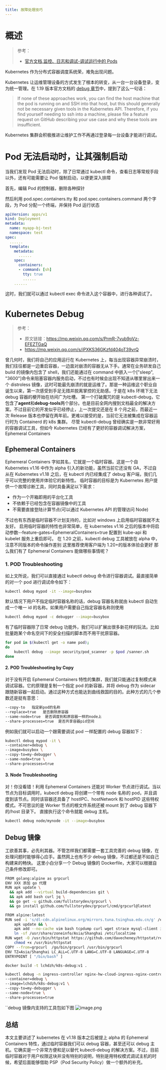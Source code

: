```yaml
---
title: 故障处理技巧
---
```


# 概述

> 参考：
> - [官方文档,监控、日志和调试-调试运行中的 Pods](https://kubernetes.io/docs/tasks/debug-application-cluster/debug-running-pod/)

Kubernetes 作为分布式容器调度系统荣，难免出现问题。

Kubernetes 让运维管理设备的方式发生了根本的转变，从一台一台设备登录，变为统一管理。在 1.19 版本官方文档的 [debug 章节](https://v1-19.docs.kubernetes.io/docs/tasks/debug-application-cluster/debug-running-pod/#node-shell-session)中，提到了这么一句话：

> If none of these approaches work, you can find the host machine that the pod is running on and SSH into that host, but this should generally not be necessary given tools in the Kubernetes API. Therefore, if you find yourself needing to ssh into a machine, please file a feature request on GitHub describing your use case and why these tools are insufficient.

Kubernetes 集群会积极推进让维护工作不再通过登录每一台设备才能进行调试。

# Pod 无法启动时，让其强制启动

当我们发现 Pod 无法启动时，除了日常通过 kubectl 命令，查看日志等常规手段以外，还有可能需要让 Pod 强制启动，以便更深入排障

首先，编辑 Pod 的控制器，删除各种探针

然后利用 pod.spec.containers.tty 和 pod.spec.containers.command 两个字段，为 Pod 分配一个终端，并保持 Pod 运行状态

```yaml
apiVersion: apps/v1
kind: Deployment
metadata:
  name: myapp-bj-test
  namespace: test
spec:
  ......
  template:
    metadata:
      ......
    spec:
      containers:
      - command: [sh]
        tty: true
        ......
    ......
```

这时，我们就可以通过 kubectl exec 命令进入这个容器中，进行各种调试了。

# Kubernetes Debug

> 参考：
> - 原文链接：<https://mp.weixin.qq.com/s/PrmR-7vub9oVz-EFEZTGaQ>
> - <https://mp.weixin.qq.com/s/iPXKS36GKzfd404oT39vrQ>

曾几何时，我们将自己的应用运行在 Kubernetes 上，每当出现容器异常崩溃时，我们往往都是一边重启容器，一边面对崩溃的容器无从下手。通常在业务研发自己 build 的镜像内包含了 shell，我们还能通过在 command 中嵌入一个\["sleep", "3600"]命令来阻塞容器内服务启动，不过也有时候会出现不知道从哪里冒出来一个 distroless 镜像，这时可能最先崩溃的就是运维了。那是一种运维这个职业自诞生以来，第一次感受到手足无措并脱离掌控的无助感。于是在 k8s 环境下无法 debug 容器的梗开始在坊间广为吐槽。
第一个打破魔咒的是 kubectl-debug，它包含了**agent**和**debug-tools**两个部分。也是目前全网内搜到文档最全的解决方案。不过目前它的开发似乎已经停止，上一次提交还是在 8 个月之前，而最近一次 Release 版本也停留在两年前。更难以接受的是，当前它无法被集成在容器运行时为 Containerd 的 k8s 集群。
尽管 kubectl-debug 曾经确实是一款非常好用的容器调试工具，但如今 Kubernetes 已经有了更好的容器调试解决方案，Ephemeral Containers

## Ephemeral Containers

Ephemeral Containers 字如其名，它就是一个临时容器。这是一个自 Kubernetes v1.16 中作为 alpha 引入的新功能，虽然当前它还没有 GA，不过自从在 Kubernetes v1.18 之后，在 kubectl 内已经集成了 debug 客户端，我们几乎可以完整的使用并体验它的新特性。
临时容器的目标是为 Kubernetes 用户提供一个故障诊断工具，同时具备满足以下需求：

- 作为一个开箱即用的平台化工具
- 不依赖于已经包含在容器镜像中的工具
- 不需要直接登陆计算节点(可以通过 Kubernetes API 的管理访问 Node)

不过也有东西是临时容器不计划支持的，比如对 windows 上启用临时容器就不太友好。
启用临时容器的特性也非常简单，在 kubernetes v1.16 之后的版本中将启动参数--feature-gates=EphemeralContainers=true 配置到 kube-api 和 kubelet 服务上重启即可。
在 1.20 之前，kubectl debug 工具被放在 alpha 中，注意不同版本的命令操作差别 这里推荐使用客户端为 1.20+的版本体验会更好
那么我们有了 Ephemeral Containers 能做哪些事情呢？

### 1. POD Troubleshooting

如上文所说，我们可以直接通过 kubectl debug 命令进行容器调试。最直接简单的对一个 pod 进行调试命令如下：

```bash
kubectl debug mypod -it --image=busybox
```

默认情况下用户不指定临时容器名称的话，debug 容器名称就由 kubectl 自动生成一个唯一 id 的名称。如果用户需要自己指定容器名称则使用

```bash
kubectl debug mypod -c debugger --image=busybox
```

有了临时容器除了日常 debug 功能外，我们可以扩展出很多新花样的玩法。比如批量跑某个命名空间下的安全扫描的脚本而不用干扰原容器。

```bash
for pod in $(kubectl get -o name pod);
do
    kubectl debug --image security/pod_scanner -p $pod /sanner.sh
done
```

#### 2. POD Troubleshooting by Copy

对于没有开启 Ephemeral Containers 特性的集群，我们就只能通过复制模式来调试容器。它的原理是复制一个指定 pod 的新容器，并将 debug 作为 sidecar 跟随新容器一起启动。通过这种方式也能达到曲线救国的目的。此种方式的几个参数还是挺有意思：

```bash
--copy-to   指定新pod的名称
--replace=true   是否删除原容器
--same-node=true  是否调度到和原容器一样的node上
--share-processes=true  是否共享容器pid空间
```

例如我们就可以启动一个跟需要调试 pod 一样配置的 debug 容器如下：

```bash
kubectl debug mypod -it \
--container=debug \
--image=busybox \
--copy-to=my-debugger \
--same-node=true \
--share-processes=true

```

#### 3. Node Troubleshooting

对！你没看错！利用 Ephemeral Containers 还能对 Worker 节点进行调试。当以节点为目标调用时，kubectl debug 将创建一个带有 node 名称的 pod，并且调度到该节点。同时该容器还具备了 hostIPC、hostNetwork 和 hostPID 这些特权模式。不可思议的是 Worker 节点的根文件系统还被 mount 到了 debug 容器下的/host 目录下。
直接执行这个命令就能 debug 主机。

```bash
kubectl debug node/mynode -it --image=busybox
```

## Debug 镜像

工欲善其事，必先利其器。不管怎样我们都需要一套工具完善的 debug 镜像，在处理问题时能够得心应手。虽然网上也有不少 debug 镜像，不过都还是不如自己构建来的畅快。
这里小白分享一个 Debug 镜像的 Dockerfile，大家可以根据自己条件修改即可。

```bash
FROM golang:alpine as grpcurl
ENV XXX 添加 go 代理
RUN apk update \
  && apk add --virtual build-dependencies git \
  && apk add bash curl jq \
  && go get -u github.com/fullstorydev/grpcurl \
  && go install github.com/fullstorydev/grpcurl/cmd/grpcurl@latest

FROM alpine:latest
RUN sed -i 's/dl-cdn.alpinelinux.org/mirrors.tuna.tsinghua.edu.cn/g' /etc/apk/repositories && \
    apk update && \
    apk add --no-cache vim bash tcpdump curl wget strace mysql-client iproute2 redis jq iftop tzdata tar nmap bind-tools htop && \
    ln -sf /usr/share/zoneinfo/Asia/Shanghai /etc/localtime
RUN wget -O /usr/bin/httpstat https://github.com/davecheney/httpstat/releases/download/v1.0.0/httpstat-linux-amd64-v1.0.0 && \
    chmod +x /usr/bin/httpstat
COPY --from=grpcurl  /go/bin/grpcurl /usr/bin/grpcurl
ENV TZ=Asia/Shanghai LC_ALL=C.UTF-8 LANG=C.UTF-8 LANGUAGE=C.UTF-8
ENTRYPOINT [ "/bin/bash" ]
```

```bash
docker build -t lchdzh/k8s-debug:v1 .
```

```bash
kubectl debug -n ingress-controller nginx-hw-cloud-ingress-nginx-controller-85m49 -it \
--container=debug \
--image=lchdzh/k8s-debug:v1 \
--copy-to=my-debugger \
--same-node=true \
--share-processes=true
```

\`\`debug 镜像内支持的工具包如下图
![image.png](https://notes-learning.oss-cn-beijing.aliyuncs.com/ib9dxg/1627884711514-0a090b8c-a82b-481f-ac33-960e41a91080.png)

## 总结

本文主要讲述了 kubernetes 在 v1.18 版本之后被提上 alpha 的 Ephemeral Containers 特性，通过临时容器我们可以 debug 容器，甚至还可以 debug 主机。它确实是一个非常方便和足以替代 kubectl-debug 的解决方案。不过，目前临时容器对于用户权限这块并没有特别的说明，特别是用特权模式调试主机的时候，希望后面能够借助 PSP（Pod Security Policy）做一个额外的补充。

#
